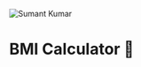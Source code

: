 ![Sumant Kumar](https://user-images.githubusercontent.com/25642677/138043314-0559bda9-6899-4683-b927-4280333bb393.png)

# BMI Calculator 💪

